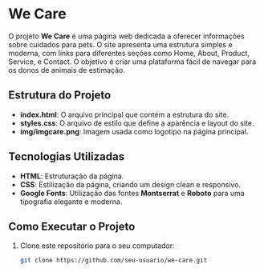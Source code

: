 # We Care

O projeto **We Care** é uma página web dedicada a oferecer informações sobre cuidados para pets. O site apresenta uma estrutura simples e moderna, com links para diferentes seções como Home, About, Product, Service, e Contact. O objetivo é criar uma plataforma fácil de navegar para os donos de animais de estimação.

## Estrutura do Projeto

- **index.html**: O arquivo principal que contém a estrutura do site.
- **styles.css**: O arquivo de estilo que define a aparência e layout do site.
- **img/imgcare.png**: Imagem usada como logotipo na página principal.

## Tecnologias Utilizadas

- **HTML**: Estruturação da página.
- **CSS**: Estilização da página, criando um design clean e responsivo.
- **Google Fonts**: Utilização das fontes **Montserrat** e **Roboto** para uma tipografia elegante e moderna.

## Como Executar o Projeto

1. Clone este repositório para o seu computador:

   ```bash
   git clone https://github.com/seu-usuario/we-care.git
